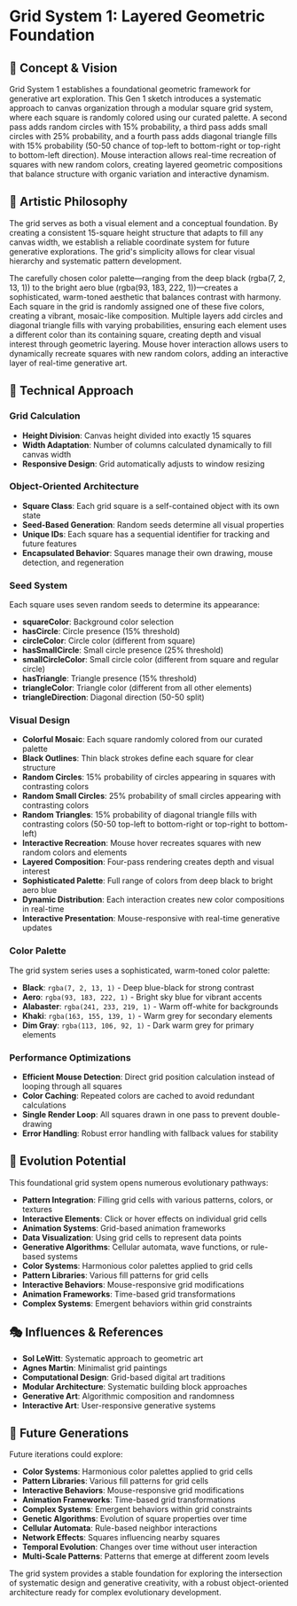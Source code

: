 # Grid System 1: Layered Geometric Foundation

## 🎯 Concept & Vision

Grid System 1 establishes a foundational geometric framework for generative art exploration. This Gen 1 sketch introduces a systematic approach to canvas organization through a modular square grid system, where each square is randomly colored using our curated palette. A second pass adds random circles with 15% probability, a third pass adds small circles with 25% probability, and a fourth pass adds diagonal triangle fills with 15% probability (50-50 chance of top-left to bottom-right or top-right to bottom-left direction). Mouse interaction allows real-time recreation of squares with new random colors, creating layered geometric compositions that balance structure with organic variation and interactive dynamism.

## 🎨 Artistic Philosophy

The grid serves as both a visual element and a conceptual foundation. By creating a consistent 15-square height structure that adapts to fill any canvas width, we establish a reliable coordinate system for future generative explorations. The grid's simplicity allows for clear visual hierarchy and systematic pattern development.

The carefully chosen color palette—ranging from the deep black (rgba(7, 2, 13, 1)) to the bright aero blue (rgba(93, 183, 222, 1))—creates a sophisticated, warm-toned aesthetic that balances contrast with harmony. Each square in the grid is randomly assigned one of these five colors, creating a vibrant, mosaic-like composition. Multiple layers add circles and diagonal triangle fills with varying probabilities, ensuring each element uses a different color than its containing square, creating depth and visual interest through geometric layering. Mouse hover interaction allows users to dynamically recreate squares with new random colors, adding an interactive layer of real-time generative art.

## 🔧 Technical Approach

### Grid Calculation
- **Height Division**: Canvas height divided into exactly 15 squares
- **Width Adaptation**: Number of columns calculated dynamically to fill canvas width
- **Responsive Design**: Grid automatically adjusts to window resizing

### Object-Oriented Architecture
- **Square Class**: Each grid square is a self-contained object with its own state
- **Seed-Based Generation**: Random seeds determine all visual properties
- **Unique IDs**: Each square has a sequential identifier for tracking and future features
- **Encapsulated Behavior**: Squares manage their own drawing, mouse detection, and regeneration

### Seed System
Each square uses seven random seeds to determine its appearance:
- **squareColor**: Background color selection
- **hasCircle**: Circle presence (15% threshold)
- **circleColor**: Circle color (different from square)
- **hasSmallCircle**: Small circle presence (25% threshold)
- **smallCircleColor**: Small circle color (different from square and regular circle)
- **hasTriangle**: Triangle presence (15% threshold)
- **triangleColor**: Triangle color (different from all other elements)
- **triangleDirection**: Diagonal direction (50-50 split)

### Visual Design
- **Colorful Mosaic**: Each square randomly colored from our curated palette
- **Black Outlines**: Thin black strokes define each square for clear structure
- **Random Circles**: 15% probability of circles appearing in squares with contrasting colors
- **Random Small Circles**: 25% probability of small circles appearing with contrasting colors
- **Random Triangles**: 15% probability of diagonal triangle fills with contrasting colors (50-50 top-left to bottom-right or top-right to bottom-left)
- **Interactive Recreation**: Mouse hover recreates squares with new random colors and elements
- **Layered Composition**: Four-pass rendering creates depth and visual interest
- **Sophisticated Palette**: Full range of colors from deep black to bright aero blue
- **Dynamic Distribution**: Each interaction creates new color compositions in real-time
- **Interactive Presentation**: Mouse-responsive with real-time generative updates

### Color Palette
The grid system series uses a sophisticated, warm-toned color palette:
- **Black**: `rgba(7, 2, 13, 1)` - Deep blue-black for strong contrast
- **Aero**: `rgba(93, 183, 222, 1)` - Bright sky blue for vibrant accents
- **Alabaster**: `rgba(241, 233, 219, 1)` - Warm off-white for backgrounds
- **Khaki**: `rgba(163, 155, 139, 1)` - Warm grey for secondary elements
- **Dim Gray**: `rgba(113, 106, 92, 1)` - Dark warm grey for primary elements

### Performance Optimizations
- **Efficient Mouse Detection**: Direct grid position calculation instead of looping through all squares
- **Color Caching**: Repeated colors are cached to avoid redundant calculations
- **Single Render Loop**: All squares drawn in one pass to prevent double-drawing
- **Error Handling**: Robust error handling with fallback values for stability

## 🌱 Evolution Potential

This foundational grid system opens numerous evolutionary pathways:

- **Pattern Integration**: Filling grid cells with various patterns, colors, or textures
- **Interactive Elements**: Click or hover effects on individual grid cells
- **Animation Systems**: Grid-based animation frameworks
- **Data Visualization**: Using grid cells to represent data points
- **Generative Algorithms**: Cellular automata, wave functions, or rule-based systems
- **Color Systems**: Harmonious color palettes applied to grid cells
- **Pattern Libraries**: Various fill patterns for grid cells
- **Interactive Behaviors**: Mouse-responsive grid modifications
- **Animation Frameworks**: Time-based grid transformations
- **Complex Systems**: Emergent behaviors within grid constraints

## 🎭 Influences & References

- **Sol LeWitt**: Systematic approach to geometric art
- **Agnes Martin**: Minimalist grid paintings
- **Computational Design**: Grid-based digital art traditions
- **Modular Architecture**: Systematic building block approaches
- **Generative Art**: Algorithmic composition and randomness
- **Interactive Art**: User-responsive generative systems

## 🔮 Future Generations

Future iterations could explore:
- **Color Systems**: Harmonious color palettes applied to grid cells
- **Pattern Libraries**: Various fill patterns for grid cells
- **Interactive Behaviors**: Mouse-responsive grid modifications
- **Animation Frameworks**: Time-based grid transformations
- **Complex Systems**: Emergent behaviors within grid constraints
- **Genetic Algorithms**: Evolution of square properties over time
- **Cellular Automata**: Rule-based neighbor interactions
- **Network Effects**: Squares influencing nearby squares
- **Temporal Evolution**: Changes over time without user interaction
- **Multi-Scale Patterns**: Patterns that emerge at different zoom levels

The grid system provides a stable foundation for exploring the intersection of systematic design and generative creativity, with a robust object-oriented architecture ready for complex evolutionary development.
